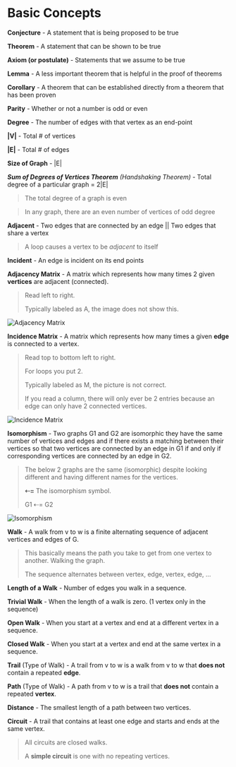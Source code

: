 #  Basic Concepts

**Conjecture** - A statement that is being proposed to be true

**Theorem** - A statement that can be shown to be true

**Axiom (or postulate)** - Statements that we assume to be true

**Lemma** - A less important theorem that is helpful in the proof of theorems

**Corollary** - A theorem that can be established directly from a theorem that has been proven

**Parity** - Whether or not a number is odd or even

**Degree** - The number of edges with that vertex as an end-point

**|V|** - Total # of vertices

**|E|** - Total # of edges

**Size of Graph** - |E|

***Sum of Degrees of Vertices Theorem*** *(Handshaking Theorem)* - Total degree of a particular graph = 2|E|

> The total degree of a graph is even

> In any graph, there are an even number of vertices of odd degree

**Adjacent** - Two edges that are connected by an edge || Two edges that share a vertex

> A loop causes a vertex to be *adjacent* to itself

**Incident** - An edge is incident on its end points

**Adjacency Matrix** - A matrix which represents how many times 2 given **vertices** are adjacent (connected). 

>  Read left to right.
>
> Typically labeled as A, the image does not show this.

![Adjacency Matrix](img/adjacencymatrix.jpg)

**Incidence Matrix** - A matrix which represents how many times a given **edge** is connected to a vertex. 

> Read top to bottom left to right. 
>
> For loops you put 2. 
>
> Typically labeled as M, the picture is not correct. 
>
> If you read a column, there will only ever be 2 entries because an edge can only have 2 connected vertices.

![Incidence Matrix](img/incidencematrix.png)



**Isomorphism** - Two graphs G1 and G2 are isomorphic they have the same number of vertices and edges and if there exists a matching between their vertices so that two vertices are connected by an edge in G1 if and only if corresponding vertices are connected by an edge in G2.

> The below 2 graphs are the same (isomorphic) despite looking different and having different names for the vertices.
>
> **⇠=** The isomorphism symbol.
>
> G1 ⇠= G2

![Isomorphism](img/isomorphism.png)

**Walk** - A walk from v to w is a finite alternating sequence of adjacent vertices and edges of G.

> This basically means the path you take to get from one vertex to another. Walking the graph.
>
> The sequence alternates between vertex, edge, vertex, edge, ...

**Length of a Walk** - Number of edges you walk in a sequence.

**Trivial Walk** - When the length of a walk is zero. (1 vertex only in the sequence)

**Open Walk** - When you start at a vertex and end at a different vertex in a sequence.

**Closed Walk** - When you start at a vertex and end at the same vertex in a sequence.

**Trail** (Type of Walk) - A trail from v to w is a walk from v to w that **does not** contain a repeated **edge**.

**Path** (Type of Walk) - A path from v to w is a trail that **does not** contain a repeated **vertex**.

**Distance** - The smallest length of a path between two vertices.

**Circuit** - A trail that contains at least one edge and starts and ends at the same vertex.

> All circuits are closed walks.
>
> A **simple circuit** is one with no repeating vertices.

